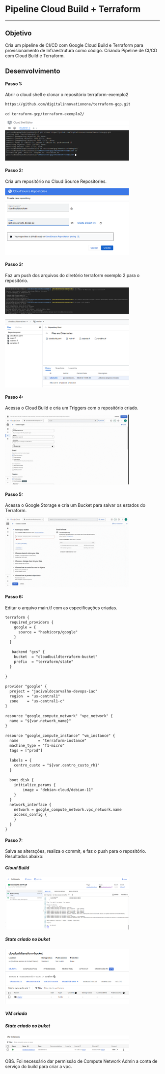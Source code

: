 # Pipeline Cloud Build + Terraform
---

## Objetivo
Cria um pipeline de CI/CD com Google Cloud Build e Terraform para provisionamento de Infraestrutura como código. Criando Pipeline de CI/CD com Cloud Build e Terraform.

## Desenvolvimento
#### Passo 1:

Abrir o cloud shell e clonar o repositório terraform-exemplo2

```shell
https://github.com/digitalinnovationone/terraform-gcp.git

cd terraform-gcp/terraform-exemplo2/
```

<p>
 <img src="/images/fig_1.png?raw=true" alt="git clone" width="80%" height="50%" />
</p>

#### Passo 2:

Cria um repositório no Cloud Source Repositories.

<p>
 <img src="/images/fig_2.png?raw=true" alt="Cloud source repositories" width="80%" height="50%" />
</p>

#### Passo 3:

Faz um push dos arquivos do diretório terraform exemplo 2 para o repositório.

<p>
 <img src="/images/fig_4.png?raw=true" alt="Cloud source repositories" width="80%" height="50%" />
</p>

<p>
 <img src="/images/fig_3.png?raw=true" alt="Cloud source repositories" width="80%" height="50%" />
</p>


#### Passo 4:

Acessa o Cloud Build e cria um Triggers com o repositório criado.

<p>
 <img src="/images/gif_1.gif?raw=true" alt="Cloud Build" width="80%" height="50%" />
</p>

#### Passo 5:

Acessa o Google Storage e cria um Bucket para salvar os estados do Terraform.

<p>
 <img src="/images/gif_2.gif?raw=true" alt="Cloud Storage" width="80%" height="50%" />
</p>

#### Passo 6:

Editar o arquivo main.tf com as especificações criadas.

```
terraform {
  required_providers {
    google = {
      source = "hashicorp/google"
    }
  }

   backend "gcs" {
    bucket  = "cloudbuildterraform-bucket"
    prefix  = "terraform/state"
  }

}

provider "google" {
  project = "jacivaldocarvalho-devops-iac"
  region  = "us-central1"
  zone    = "us-central1-c"
}

resource "google_compute_network" "vpc_network" {
  name = "${var.network_name}"
}

resource "google_compute_instance" "vm_instance" {
  name         = "terraform-instance"
  machine_type = "f1-micro"
  tags = ["prod"]

  labels = {
    centro_custo = "${var.centro_custo_rh}"
  }

  boot_disk {
    initialize_params {
        image = "debian-cloud/debian-11"
    }
  }
  network_interface {
    network = google_compute_network.vpc_network.name
    access_config {
    }
  }
}
```

#### Passo 7:

Salva as alterações, realiza o commit, e faz o push para o repositório. Resultados abaixo:

##### Cloud Build
<p>
 <img src="/images/fig_5.png?raw=true" alt="Cloud Build" width="80%" height="50%" />
</p>


##### State criado no buket
<p>
 <img src="/images/fig_6.png?raw=true" alt="Cloud Bucket" width="80%" height="50%" />
</p>

##### VM criada

##### State criado no buket
<p>
 <img src="/images/fig_7.png?raw=true" alt="Cloud Instance" width="80%" height="50%" />
</p>

OBS. Foi necessário dar permissão de Compute Network Admin a conta de serviço do build para criar a vpc.